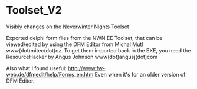 # Toolset_V2
Visibly changes on the Neverwinter Nights Toolset

Exported delphi form files from the NWN EE Toolset, that can be viewed/edited by using the DFM Editor from Michal Mutl www(dot)mitec(dot)cz.
To get them imported back in the EXE, you need the ResourceHacker by Angus Johnson www(dot)angusj(dot)com

Also what I found useful: http://www.fw-web.de/dfmedit/help/Forms_en.htm
Even when it's for an older version of DFM Editor.
